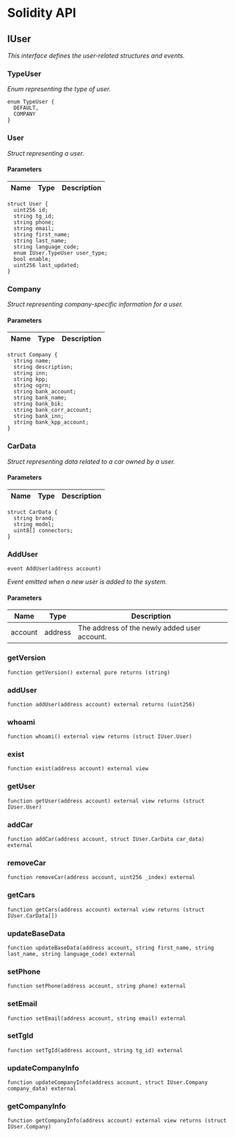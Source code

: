 # Solidity API

## IUser

_This interface defines the user-related structures and events._

### TypeUser

_Enum representing the type of user._

```solidity
enum TypeUser {
  DEFAULT,
  COMPANY
}
```

### User

_Struct representing a user._

#### Parameters

| Name | Type | Description |
| ---- | ---- | ----------- |

```solidity
struct User {
  uint256 id;
  string tg_id;
  string phone;
  string email;
  string first_name;
  string last_name;
  string language_code;
  enum IUser.TypeUser user_type;
  bool enable;
  uint256 last_updated;
}
```

### Company

_Struct representing company-specific information for a user._

#### Parameters

| Name | Type | Description |
| ---- | ---- | ----------- |

```solidity
struct Company {
  string name;
  string description;
  string inn;
  string kpp;
  string ogrn;
  string bank_account;
  string bank_name;
  string bank_bik;
  string bank_corr_account;
  string bank_inn;
  string bank_kpp_account;
}
```

### CarData

_Struct representing data related to a car owned by a user._

#### Parameters

| Name | Type | Description |
| ---- | ---- | ----------- |

```solidity
struct CarData {
  string brand;
  string model;
  uint8[] connectors;
}
```

### AddUser

```solidity
event AddUser(address account)
```

_Event emitted when a new user is added to the system._

#### Parameters

| Name | Type | Description |
| ---- | ---- | ----------- |
| account | address | The address of the newly added user account. |

### getVersion

```solidity
function getVersion() external pure returns (string)
```

### addUser

```solidity
function addUser(address account) external returns (uint256)
```

### whoami

```solidity
function whoami() external view returns (struct IUser.User)
```

### exist

```solidity
function exist(address account) external view
```

### getUser

```solidity
function getUser(address account) external view returns (struct IUser.User)
```

### addCar

```solidity
function addCar(address account, struct IUser.CarData car_data) external
```

### removeCar

```solidity
function removeCar(address account, uint256 _index) external
```

### getCars

```solidity
function getCars(address account) external view returns (struct IUser.CarData[])
```

### updateBaseData

```solidity
function updateBaseData(address account, string first_name, string last_name, string language_code) external
```

### setPhone

```solidity
function setPhone(address account, string phone) external
```

### setEmail

```solidity
function setEmail(address account, string email) external
```

### setTgId

```solidity
function setTgId(address account, string tg_id) external
```

### updateCompanyInfo

```solidity
function updateCompanyInfo(address account, struct IUser.Company company_data) external
```

### getCompanyInfo

```solidity
function getCompanyInfo(address account) external view returns (struct IUser.Company)
```

